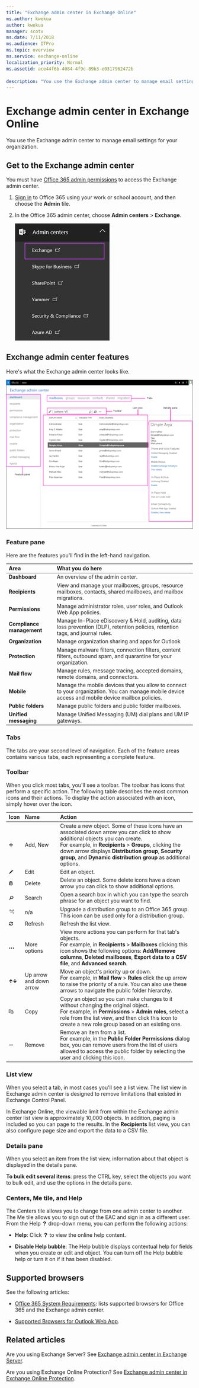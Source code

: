 ```yaml
---
title: "Exchange admin center in Exchange Online"
ms.author: kwekua
author: kwekua
manager: scotv
ms.date: 7/11/2018
ms.audience: ITPro
ms.topic: overview
ms.service: exchange-online
localization_priority: Normal
ms.assetid: ace44f6b-4084-4f9c-89b3-e0317962472b

description: "You use the Exchange admin center to manage email settings for your organization."
---
```


# Exchange admin center in Exchange Online

You use the Exchange admin center to manage email settings for your organization.
  
## Get to the Exchange admin center

You must have [Office 365 admin permissions](https://go.microsoft.com/fwlink/p/?LinkID=255444) to access the Exchange admin center. 
  
1. [Sign in](https://go.microsoft.com/fwlink/p/?LinkID=529144) to Office 365 using your work or school account, and then choose the **Admin** tile. 
    
2. In the Office 365 admin center, choose **Admin centers** \> **Exchange**.
    
    ![Get to the Exchange admin center](media/ae439954-b836-47fa-9d02-3709b93cdb10.jpg)
  
## Exchange admin center features

Here's what the Exchange admin center looks like.
  
![Common User Interface Elements of the EAC](media/ITPro_EXO_EAC_EACwCallouts.png)
  
### Feature pane

Here are the features you'll find in the left-hand navigation.
  
|**Area**|**What you do here**|
|:-----|:-----|
|**Dashboard**|An overview of the admin center.|
|**Recipients**|View and manage your mailboxes, groups, resource mailboxes, contacts, shared mailboxes, and mailbox migrations.|
|**Permissions**|Manage administrator roles, user roles, and Outlook Web App policies.|
|**Compliance management**|Manage In-Place eDiscovery & Hold, auditing, data loss prevention (DLP), retention policies, retention tags, and journal rules.|
|**Organization**|Manage organization sharing and apps for Outlook|
|**Protection**|Manage malware filters, connection filters, content filters, outbound spam, and quarantine for your organization.|
|**Mail flow**|Manage rules, message tracing, accepted domains, remote domains, and connectors.|
|**Mobile**|Manage the mobile devices that you allow to connect to your organization. You can manage mobile device access and mobile device mailbox policies.|
|**Public folders**|Manage public folders and public folder mailboxes.|
|**Unified messaging**|Manage Unified Messaging (UM) dial plans and UM IP gateways.|
   
### Tabs

The tabs are your second level of navigation. Each of the feature areas contains various tabs, each representing a complete feature.
  
### Toolbar

When you click most tabs, you'll see a toolbar. The toolbar has icons that perform a specific action. The following table describes the most common icons and their actions. To display the action associated with an icon, simply hover over the icon.
  
|**Icon**|**Name**|**Action**|
|:-----|:-----|:-----|
|![Add Icon](media/ITPro_EAC_AddIcon.gif)|Add, New|Create a new object. Some of these icons have an associated down arrow you can click to show additional objects you can create. <br/> For example, in **Recipients** \> **Groups**, clicking the down arrow displays **Distribution group**, **Security group**, and **Dynamic distribution group** as additional options.|
|![Edit icon](media/ITPro_EAC_EditIcon.gif)|Edit|Edit an object.|
|![Delete icon](media/ITPro_EAC_DeleteIcon.gif)|Delete|Delete an object. Some delete icons have a down arrow you can click to show additional options.|
|![Search icon](media/ITPro_EAC_.gif)|Search|Open a search box in which you can type the search phrase for an object you want to find.|
|![Icon: Upgrade distribution group to Office 365 group](media/f48d2ecd-36e1-4ec1-a4eb-7c97a23d81dc.gif)|n/a|Upgrade a distribution group to an Office 365 group. This icon can be used only for a distribution group.|
|![Refresh Icon](media/ITPro_EAC_RefreshIcon.gif)|Refresh|Refresh the list view.|
|![More Options Icon](media/ITPro_EAC_MoreOptionsIcon.gif)|More options|View more actions you can perform for that tab's objects.  <br/> For example, in **Recipients** \> **Mailboxes** clicking this icon shows the following options: **Add/Remove columns**, **Deleted mailboxes**, **Export data to a CSV file**, and **Advanced search**.|
|![Up Arrow Icon](media/ITPro_EAC_UpArrowIcon.gif)![Down Arrow Icon](media/ITPro_EAC_DownArrowIcon.gif)|Up arrow and down arrow|Move an object's priority up or down.  <br/>  For example, in **Mail flow** \> **Rules** click the up arrow to raise the priority of a rule. You can also use these arrows to navigate the public folder hierarchy.|
|![Copy Icon](media/ITPro_EAC_CopyIcon.gif)|Copy|Copy an object so you can make changes to it without changing the original object.  <br/> For example, in **Permissions** \> **Admin roles**, select a role from the list view, and then click this icon to create a new role group based on an existing one.|
|![Remove icon](media/ITPro_EAC_RemoveIcon.gif)|Remove|Remove an item from a list.  <br/> For example, in the **Public Folder Permissions** dialog box, you can remove users from the list of users allowed to access the public folder by selecting the user and clicking this icon.|
   
### List view

When you select a tab, in most cases you'll see a list view. The list view in Exchange admin center is designed to remove limitations that existed in Exchange Control Panel.
  
In Exchange Online, the viewable limit from within the Exchange admin center list view is approximately 10,000 objects. In addition, paging is included so you can page to the results. In the **Recipients** list view, you can also configure page size and export the data to a CSV file. 
  
### Details pane

When you select an item from the list view, information about that object is displayed in the details pane.
  
 **To bulk edit several items**: press the CTRL key, select the objects you want to bulk edit, and use the options in the details pane. 
  
### Centers, Me tile, and Help

The Centers tile allows you to change from one admin center to another. The Me tile allows you to sign out of the EAC and sign in as a different user. From the Help ![Help Icon](media/ITPro_EAC_HelpIcon.gif) drop-down menu, you can perform the following actions: 
  
- **Help**: Click ![Help Icon](media/ITPro_EAC_HelpIcon.gif) to view the online help content. 
    
- **Disable Help bubble**: The Help bubble displays contextual help for fields when you create or edit and object. You can turn off the Help bubble help or turn it on if it has been disabled. 
    
## Supported browsers
<a name="SB"> </a>

See the following articles:
  
- [Office 365 System Requirements](https://go.microsoft.com/fwlink/p/?LinkID=402699): lists supported browsers for Office 365 and the Exchange admin center.
    
- [Supported Browsers for Outlook Web App](https://go.microsoft.com/fwlink/p/?LinkId=402700).
    
## Related articles
<a name="SB"> </a>

Are you using Exchange Server? See [Exchange admin center in Exchange Server](https://technet.microsoft.com/library/a9aea11a-6ba3-4f4a-a76e-79072e7cfc7d.aspx).
  
Are you using Exchange Online Protection? See [Exchange admin center in Exchange Online Protection](https://technet.microsoft.com/library/97921f0e-832f-40c7-b56d-414faede5191.aspx).
  

